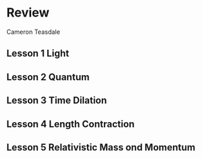 # Review

Cameron Teasdale

## Lesson 1 Light

## Lesson 2 Quantum

## Lesson 3 Time Dilation

## Lesson 4 Length Contraction

## Lesson 5 Relativistic Mass ond Momentum
